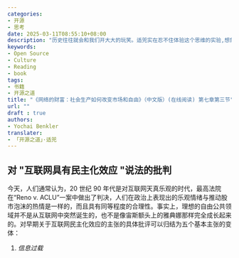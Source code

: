 ```yaml
---
categories:
- 开源
- 思考
date: 2025-03-11T08:55:10+08:00
description: "历史往往就会和我们开大大的玩笑。适兕实在忍不住体验这个思维的实验,想象虚拟的历史，于是尝试花几个月的时间翻译。Enjoy！Happy Reading～"
keywords:
- Open Source
- Culture
- Reading
- book
tags:
- 书籍
- 开源之道
title: "《网络的财富：社会生产如何改变市场和自由》（中文版）(在线阅读) 第七章第三节"
url: ""
draft : true
authors:
- Yochai Benkler
translater:
- 「开源之道」·适兕
---
```


## 对 "互联网具有民主化效应 "说法的批判

今天，人们通常认为，20 世纪 90 年代是对互联网天真乐观的时代，最高法院在“Reno v. ACLU”一案中做出了判决，人们在政治上表现出的乐观情绪与推动股市泡沫的热情是一样的，而且具有同等程度的合理性。事实上，理想的自由公共领域并不是从互联网中突然诞生的，也不是像宙斯额头上的雅典娜那样完全成长起来的。对早期关于互联网民主化效应的主张的具体批评可以归结为五个基本主张的变体：

1. _信息过载_  